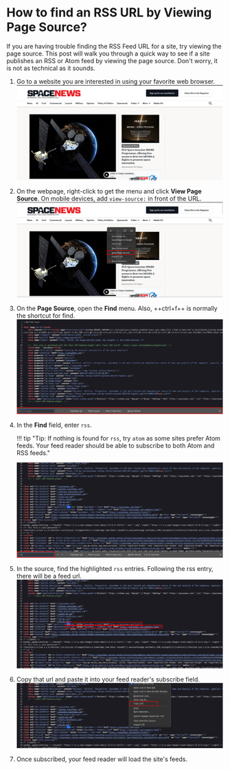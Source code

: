 # How to find an RSS URL by Viewing Page Source?

If you are having trouble finding the RSS Feed URL for a site, try viewing the page source. This post will walk you through a quick way to see if a site publishes an RSS or Atom feed by viewing the page source. Don't worry, it is not as technical as it sounds.

1. Go to a website you are interested in using your favorite web browser.
   ![Go to the website](../img/2024-07-20_1.png)
2. On the webpage, right-click to get the menu and click **View Page Source**. On mobile devices, add `view-source:` in front of the URL.
   ![View Source](../img/2024-07-20_2.png)
3. On the **Page Source**, open the **Find** menu. Also, ++ctrl+f++ is normally the shortcut for find.
   ![Find Menu](../img/2024-07-20_3.png)
4. In the **Find** field, enter `rss`. 
    
    !!! tip "Tip: If nothing is found for `rss`, try `atom` as some sites prefer Atom feeds. Your feed reader should be able to subscribe to both Atom and RSS feeds."
    
    ![Find RSS](../img/2024-07-20_4.png)
    
5. In the source, find the highlighted `rss` entries. Following the rss entry, there will be a feed url.
   ![Find RSS](../img/2024-07-20_5.png)
6. Copy that url and paste it into your feed reader's subscribe field.
   ![Copy & Subscribe](../img/2024-07-20_6.png)
7. Once subscribed, your feed reader will load the site's feeds.
   














